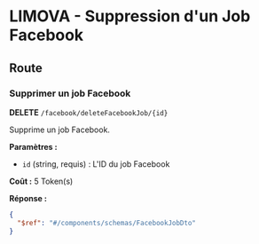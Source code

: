 # LIMOVA - Suppression d'un Job Facebook

## Route

### Supprimer un job Facebook
**DELETE** `/facebook/deleteFacebookJob/{id}`

Supprime un job Facebook.

**Paramètres :**
- `id` (string, requis) : L'ID du job Facebook

**Coût :** 5 Token(s)

**Réponse :**
```json
{
  "$ref": "#/components/schemas/FacebookJobDto"
}
``` 